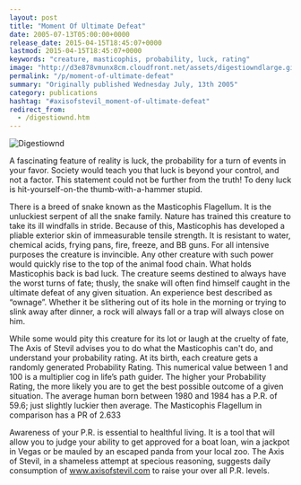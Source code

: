 ```yaml
---
layout: post
title: "Moment Of Ultimate Defeat"
date: 2005-07-13T05:00:00+0000
release_date: 2015-04-15T18:45:07+0000
lastmod: 2015-04-15T18:45:07+0000
keywords: "creature, masticophis, probability, luck, rating"
image: "http://d3e878vmunx8cm.cloudfront.net/assets/digestiowndlarge.gif"
permalink: "/p/moment-of-ultimate-defeat"
summary: "Originally published Wednesday July, 13th 2005"
category: publications
hashtag: "#axisofstevil_moment-of-ultimate-defeat"
redirect_from:
  - /digestiownd.htm
---
```


[id_1]: http://d3e878vmunx8cm.cloudfront.net/assets/digestiowndlarge.gif "Digestiownd"
![Digestiownd][id_1]

A fascinating feature of reality is luck, the probability for a turn of events in your favor. Society would teach you that luck is beyond your control, and not a factor. This statement could not be further from the truth! To deny luck is hit-yourself-on-the thumb-with-a-hammer stupid.

There is a breed of snake known as the Masticophis Flagellum. It is the unluckiest serpent of all the snake family. Nature has trained this creature to take its ill windfalls in stride. Because of this, Masticophis has developed a pliable exterior skin of immeasurable tensile strength. It is resistant to water, chemical acids, frying pans, fire, freeze, and BB guns. For all intensive purposes the creature is invincible. Any other creature with such power would quickly rise to the top of the animal food chain. What holds Masticophis back is bad luck. The creature seems destined to always have the worst turns of fate; thusly, the snake will often find himself caught in the ultimate defeat of any given situation. An experience best described as “ownage”. Whether it be slithering out of its hole in the morning or trying to slink away after dinner, a rock will always fall or a trap will always close on him.

While some would pity this creature for its lot or laugh at the cruelty of fate, The Axis of Stevil advises you to do what the Masticophis can't do, and understand your probability rating. At its birth, each creature gets a randomly generated Probability Rating. This numerical value between 1 and 100 is a multiplier cog in life’s path guider. The higher your Probability Rating, the more likely you are to get the best possible outcome of a given situation. The average human born between 1980 and 1984 has a P.R. of 59.6; just slightly luckier then average. The Masticophis Flagellum in comparison has a PR of 2.633

Awareness of your P.R. is essential to healthful living. It is a tool that will allow you to judge your ability to get approved for a boat loan, win a jackpot in Vegas or be mauled by an escaped panda from your local zoo.
The Axis of Stevil, in a shameless attempt at specious reasoning, suggests daily consumption of www.axisofstevil.com to raise your over all P.R. levels.
